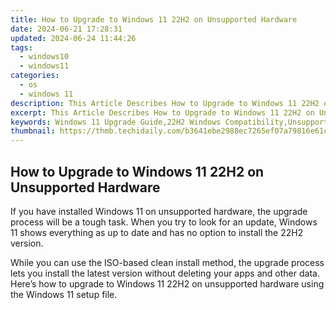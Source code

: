 ```yaml
---
title: How to Upgrade to Windows 11 22H2 on Unsupported Hardware
date: 2024-06-21 17:28:31
updated: 2024-06-24 11:44:26
tags:
  - windows10
  - windows11
categories:
  - os
  - windows 11
description: This Article Describes How to Upgrade to Windows 11 22H2 on Unsupported Hardware
excerpt: This Article Describes How to Upgrade to Windows 11 22H2 on Unsupported Hardware
keywords: Windows 11 Upgrade Guide,22H2 Windows Compatibility,Unsupported PC Windows Install,Windows 11 Free Download?,Legacy Hardware Windows Update,Windows 11 Latest Support,Old Devices Run Windows 11?
thumbnail: https://thmb.techidaily.com/b3641ebe2988ec7265ef07a79816e61c990d023d2c0afe9a3bce0644ce087752.jpg
---
```


## How to Upgrade to Windows 11 22H2 on Unsupported Hardware

 If you have installed Windows 11 on unsupported hardware, the upgrade process will be a tough task. When you try to look for an update, Windows 11 shows everything as up to date and has no option to install the 22H2 version.

 While you can use the ISO-based clean install method, the upgrade process lets you install the latest version without deleting your apps and other data. Here’s how to upgrade to Windows 11 22H2 on unsupported hardware using the Windows 11 setup file.
